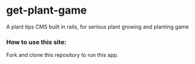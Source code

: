 # get-plant-game
A plant tips CMS built in rails, for serious plant growing and planting game

### How to use this site:
Fork and clone this repository to run this app.
